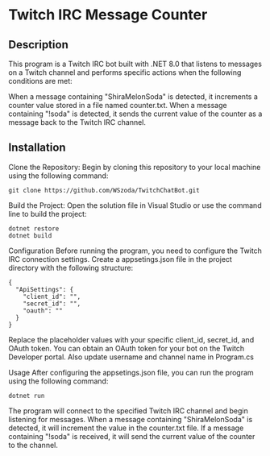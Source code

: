 # Twitch IRC Message Counter
## Description
This program is a Twitch IRC bot built with .NET 8.0 that listens to messages on a Twitch channel and performs specific actions when the following conditions are met:

When a message containing "ShiraMelonSoda" is detected, it increments a counter value stored in a file named counter.txt.
When a message containing "!soda" is detected, it sends the current value of the counter as a message back to the Twitch IRC channel.
## Installation
Clone the Repository: Begin by cloning this repository to your local machine using the following command:
```
git clone https://github.com/WSzoda/TwitchChatBot.git
```
Build the Project: Open the solution file in Visual Studio or use the command line to build the project:
```
dotnet restore
dotnet build
```
Configuration
Before running the program, you need to configure the Twitch IRC connection settings. Create a appsetings.json file in the project directory with the following structure:
```
{
  "ApiSettings": {
    "client_id": "",
    "secret_id": "",
    "oauth": ""
  }
}
```
Replace the placeholder values with your specific client_id, secret_id, and OAuth token. You can obtain an OAuth token for your bot on the Twitch Developer portal. Also update username and channel name in Program.cs

Usage
After configuring the appsetings.json file, you can run the program using the following command:
```
dotnet run
```
The program will connect to the specified Twitch IRC channel and begin listening for messages. When a message containing "ShiraMelonSoda" is detected, it will increment the value in the counter.txt file. If a message containing "!soda" is received, it will send the current value of the counter to the channel.
